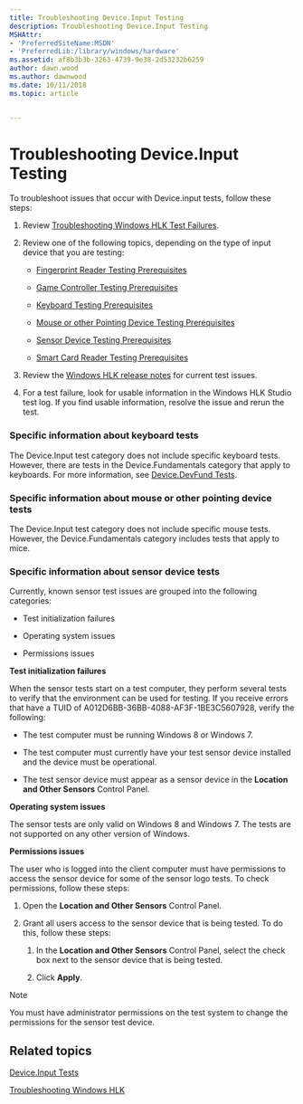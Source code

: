 ```yaml
---
title: Troubleshooting Device.Input Testing
description: Troubleshooting Device.Input Testing
MSHAttr:
- 'PreferredSiteName:MSDN'
- 'PreferredLib:/library/windows/hardware'
ms.assetid: af8b3b3b-3263-4739-9e38-2d53232b6259
author: dawn.wood
ms.author: dawnwood
ms.date: 10/11/2018
ms.topic: article


---
```


# Troubleshooting Device.Input Testing


To troubleshoot issues that occur with Device.input tests, follow these steps:

1. Review [Troubleshooting Windows HLK Test Failures](../user/troubleshooting-windows-hlk-test-failures.md).

2. Review one of the following topics, depending on the type of input device that you are testing:

   -   [Fingerprint Reader Testing Prerequisites](fingerprint-reader-testing-prerequisites.md)

   -   [Game Controller Testing Prerequisites](game-controller-testing-prerequisites.md)

   -   [Keyboard Testing Prerequisites](keyboard-testing-prerequisites.md)

   -   [Mouse or other Pointing Device Testing Prerequisites](mouse-or-other-pointing-device-testing-prerequisites.md)

   -   [Sensor Device Testing Prerequisites](sensor-device-testing-prerequisites.md)

   -   [Smart Card Reader Testing Prerequisites](smart-card-reader-testing-prerequisites.md)

3. Review the [Windows HLK release notes](http://go.microsoft.com/fwlink/?LinkID=236110) for current test issues.

4. For a test failure, look for usable information in the Windows HLK Studio test log. If you find usable information, resolve the issue and rerun the test.

### <span id="Specific_information_about_keyboard_tests"></span><span id="specific_information_about_keyboard_tests"></span><span id="SPECIFIC_INFORMATION_ABOUT_KEYBOARD_TESTS"></span>Specific information about keyboard tests

The Device.Input test category does not include specific keyboard tests. However, there are tests in the Device.Fundamentals category that apply to keyboards. For more information, see [Device.DevFund Tests](device-devfund-tests.md).

### <span id="Specific_information_about_mouse_or_other_pointing_device_tests"></span><span id="specific_information_about_mouse_or_other_pointing_device_tests"></span><span id="SPECIFIC_INFORMATION_ABOUT_MOUSE_OR_OTHER_POINTING_DEVICE_TESTS"></span>Specific information about mouse or other pointing device tests

The Device.Input test category does not include specific mouse tests. However, the Device.Fundamentals category includes tests that apply to mice.

### <span id="Specific_information_about_sensor_device_tests"></span><span id="specific_information_about_sensor_device_tests"></span><span id="SPECIFIC_INFORMATION_ABOUT_SENSOR_DEVICE_TESTS"></span>Specific information about sensor device tests

Currently, known sensor test issues are grouped into the following categories:

-   Test initialization failures

-   Operating system issues

-   Permissions issues

**Test initialization failures**

When the sensor tests start on a test computer, they perform several tests to verify that the environment can be used for testing. If you receive errors that have a TUID of A012D6BB-36BB-4088-AF3F-1BE3C5607928, verify the following:

-   The test computer must be running Windows 8 or Windows 7.

-   The test computer must currently have your test sensor device installed and the device must be operational.

-   The test sensor device must appear as a sensor device in the **Location and Other Sensors** Control Panel.

**Operating system issues**

The sensor tests are only valid on Windows 8 and Windows 7. The tests are not supported on any other version of Windows.

**Permissions issues**

The user who is logged into the client computer must have permissions to access the sensor device for some of the sensor logo tests. To check permissions, follow these steps:

1.  Open the **Location and Other Sensors** Control Panel.

2.  Grant all users access to the sensor device that is being tested. To do this, follow these steps:

    1.  In the **Location and Other Sensors** Control Panel, select the check box next to the sensor device that is being tested.

    2.  Click **Apply**.

> [!NOTE]
> 
> You must have administrator permissions on the test system to change the permissions for the sensor test device.

 

## <span id="related_topics"></span>Related topics


[Device.Input Tests](device-input-tests.md)

[Troubleshooting Windows HLK](../user/troubleshooting-windows-hlk.md)

 

 








